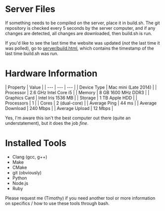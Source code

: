 # Server Files

If something needs to be compiled on the server, place it in build.sh. The git repository is checked every 5 seconds by the server computer, and if any changes are detected, all changes are downloaded, then build.sh is run.

If you'd like to see the last time the website was updated (*not* the last time it was polled), go to [server/build.html](moomath.com/server/build.html), which contains the timestamp of the last time build.sh was run.

# Hardware Information

| Property | Value |
| --- | --- | --- |
| Device Type | Mac mini (Late 2014) |
| Processor | 2.6 GHz Intel Core i5 |
| Memory | 8 GB 1600 MHz DDR3 |
| Graphics Card | Intel Iris 1536 MB |
| Storage | 1 TB Apple HDD |
| Processors | 1 |
| Cores | 2 (dual-core) |
| Average Ping | 44 ms |
| Average Download | 240 Mbps |
| Average Upload | 12 Mbps |

Yes, I'm aware this isn't the best computer out there (quite an understatement), but it does the job *fine*.

# Installed Tools

* Clang (gcc, g++)
* Make
* CMake
* git (obviously)
* Python
* Node.js
* Ruby

Please request me (Timothy) if you need another tool or more information on specifics / how to use these tools through bash.

